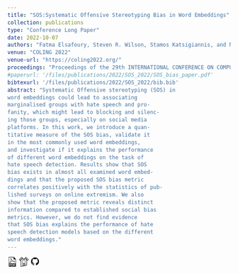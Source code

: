 ```yaml
---
title: "SOS:Systematic Offensive Stereotyping Bias in Word Embeddings"
collection: publications
type: "Conference Long Paper"
date: 2022-10-07
authors: "Fatma Elsafoury, Steven R. Wilson, Stamos Katsigiannis, and Naeem Ramzan"
venue: "COLING 2022"
venue-url: "https://coling2022.org/"
proceedings: "Proceedings of the 29th INTERNATIONAL CONFERENCE ON COMPUTATIONAL LINGUISTICS"
#paperurl: '/files/publications/2022/SOS_2022/SOS_bias_paper.pdf'
bibtexurl: '/files/publications/2022/SOS_2022/bib.bib'
abstract: "Systematic Offensive stereotyping (SOS) in
word embeddings could lead to associating
marginalised groups with hate speech and pro-
fanity, which might lead to blocking and silenc-
ing those groups, especially on social media
platforms. In this work, we introduce a quan-
titative measure of the SOS bias, validate it
in the most commonly used word embeddings,
and investigate if it explains the performance
of different word embeddings on the task of
hate speech detection. Results show that SOS
bias exists in almost all examined word embed-
dings and that the proposed SOS bias metric
correlates positively with the statistics of pub-
lished surveys on online extremism. We also
show that the proposed metric reveals distinct
information compared to established social bias
metrics. However, we do not find evidence
that SOS bias explains the performance of hate
speech detection models based on the different
word embeddings."
---
```

<a href="/files/publications/2022/SOS_2022/SOS_bias_paper.pdf"><img src="/images/paper_symbol.png" alt="Link to paper" style="width:22px;height:22px;"></a>
<a href="/files/publications/2022/SOS_2022/COLING_poster_2022.pdf"><img src="/images/poster_symbol.png" alt="Link to poster" style="width:22px;height:22px;"></a>
<a href="https://github.com/efatmae/measure_SOS_bias_in_static_word_embeddings"><img src="/images/github_symbol.png" alt="Link to code" style="width:22px;height:22px;"></a>